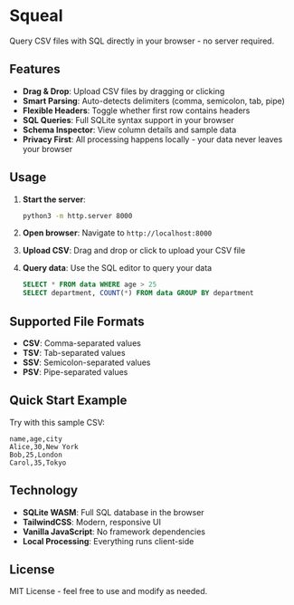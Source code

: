# Squeal

Query CSV files with SQL directly in your browser - no server required.

## Features

- **Drag & Drop**: Upload CSV files by dragging or clicking
- **Smart Parsing**: Auto-detects delimiters (comma, semicolon, tab, pipe)
- **Flexible Headers**: Toggle whether first row contains headers
- **SQL Queries**: Full SQLite syntax support in your browser
- **Schema Inspector**: View column details and sample data
- **Privacy First**: All processing happens locally - your data never leaves your browser

## Usage

1. **Start the server**:
   ```bash
   python3 -m http.server 8000
   ```

2. **Open browser**: Navigate to `http://localhost:8000`

3. **Upload CSV**: Drag and drop or click to upload your CSV file

4. **Query data**: Use the SQL editor to query your data
   ```sql
   SELECT * FROM data WHERE age > 25
   SELECT department, COUNT(*) FROM data GROUP BY department
   ```

## Supported File Formats

- **CSV**: Comma-separated values
- **TSV**: Tab-separated values  
- **SSV**: Semicolon-separated values
- **PSV**: Pipe-separated values

## Quick Start Example

Try with this sample CSV:
```csv
name,age,city
Alice,30,New York
Bob,25,London
Carol,35,Tokyo
```

## Technology

- **SQLite WASM**: Full SQL database in the browser
- **TailwindCSS**: Modern, responsive UI
- **Vanilla JavaScript**: No framework dependencies
- **Local Processing**: Everything runs client-side

## License

MIT License - feel free to use and modify as needed.